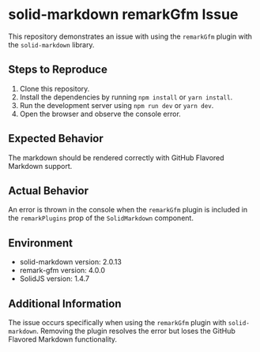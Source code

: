 # solid-markdown remarkGfm Issue

This repository demonstrates an issue with using the `remarkGfm` plugin with the `solid-markdown` library.

## Steps to Reproduce

1. Clone this repository.
2. Install the dependencies by running `npm install` or `yarn install`.
3. Run the development server using `npm run dev` or `yarn dev`.
4. Open the browser and observe the console error.

## Expected Behavior

The markdown should be rendered correctly with GitHub Flavored Markdown support.

## Actual Behavior

An error is thrown in the console when the `remarkGfm` plugin is included in the `remarkPlugins` prop of the `SolidMarkdown` component.

## Environment

- solid-markdown version: 2.0.13
- remark-gfm version: 4.0.0
- SolidJS version: 1.4.7

## Additional Information

The issue occurs specifically when using the `remarkGfm` plugin with `solid-markdown`. Removing the plugin resolves the error but loses the GitHub Flavored Markdown functionality.

